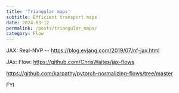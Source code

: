 ```yaml
---
title: 'Triangular maps'
subtitle: Efficient transport maps
date: 2024-03-12
permalink: /posts/triangular_maps/
category: Flow
---
```





JAX: Real-NVP --  https://blog.evjang.com/2019/07/nf-jax.html

JAx: Flow: https://github.com/ChrisWaites/jax-flows

https://github.com/karpathy/pytorch-normalizing-flows/tree/master

FYI
